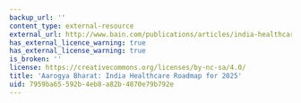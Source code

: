 ```yaml
---
backup_url: ''
content_type: external-resource
external_url: http://www.bain.com/publications/articles/india-healthcare-roadmap-for-2025.aspx
has_external_licence_warning: true
has_external_license_warning: true
is_broken: ''
license: https://creativecommons.org/licenses/by-nc-sa/4.0/
title: 'Aarogya Bharat: India Healthcare Roadmap for 2025'
uid: 7959ba65-592b-4eb8-a82b-4870e79b792e
---
```

